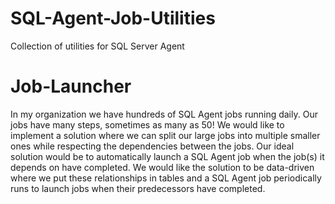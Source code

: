# SQL-Agent-Job-Utilities
Collection of utilities for SQL Server Agent

# Job-Launcher
In my organization we have hundreds of SQL Agent jobs running daily. Our jobs have many steps, sometimes as many as 50! We would like to implement a solution where we can split our large jobs into multiple smaller ones while respecting the dependencies between the jobs. Our ideal solution would be to automatically launch a SQL Agent job when the job(s) it depends on have completed. We would like the solution to be data-driven where we put these relationships in tables and a SQL Agent job periodically runs to launch jobs when their predecessors have completed.
